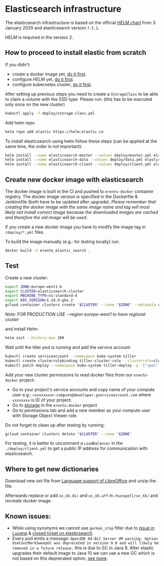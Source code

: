 # Elasticsearch infrastructure

The elasticsearch infrastructure is based on the official [HELM chart](https://github.com/elastic/helm-charts) from 3. January 2020 and elasticsearch version `7.5.1`.

HELM is required in the version 2.

## How to proceed to install elastic from scratch

If you didn't:
- create a docker image yet, [do it first](#create-new-docker-image-with-elasticsearch).
- configure HELM yet, [do it first](#test).
- configure kubernetes cluster, [do it first](#test).

After setting up previous steps you need to create a `StorageClass` to be able to claim a volume with the SSD type. Please run: (this has to be executed only once on the new cluster)
```bash
kubectl apply -f deploy/storage-class.yml
```

Add helm repo
```bash
helm repo add elastic https://helm.elastic.co
```

To install elasticsearch using helm follow these steps (can be applied at the same time, the order is not important):
```bash
helm install --name elasticsearch-master --values deploy/master.yml elastic/elasticsearch
helm install --name elasticsearch-data --values deploy/data.yml elastic/elasticsearch
helm install --name elasticsearch-client --values deploy/client.yml elastic/elasticsearch
```

## Create new docker image with elasticsearch

The docker image is built in the CI and pushed to `erento-docker` container registry. The docker image version is specified in the Dockerfile & Jenkinsfile (both have to be updated after upgrade).
_Please remember that creating the docker image with the same image name and tag will most likely not install correct image because the downloaded images are cached and therefore the old image will be used._

If you create a new docker image you have to modify the image tag in `/deploy/*.yml` files.

To build the image manually (e.g.: for testing locally) run:
```bash
docker build -t erento_elastic_search .
```

## Test
Create a new cluster:
```bash
export ZONE=europe-west1-b
export CLUSTER=elasticsearch-cluster
export MACHINE_TYPE=n1-standard-4
export K8S_VERSION=1.14.9-gke.2
gcloud container clusters create "$CLUSTER" --zone "$ZONE" --metadata disable-legacy-endpoints=true --enable-ip-alias --max-pods-per-node 20 --cluster-version "$K8S_VERSION" --disk-type pd-ssd --enable-autoupgrade --enable-stackdriver-kubernetes --image-type COS --machine-type "$MACHINE_TYPE" --node-version "$K8S_VERSION" --preemptible
```

_Note: FOR PRODUCTION USE --region europe-west1 to have regional cluster_

and install Helm:

```bash
helm init --history-max 200
```

Wait until the tiller pod is running and add the service account:
```bash
kubectl create serviceaccount --namespace kube-system tiller
kubectl create clusterrolebinding tiller-cluster-rule --clusterrole=cluster-admin --serviceaccount=kube-system:tiller
kubectl patch deploy --namespace kube-system tiller-deploy -p '{"spec":{"template":{"spec":{"serviceAccount":"tiller"}}}}'
```

Add your new cluster permissions to read docker files from our `erento-docker` project:
- Go to your project's service accounts and copy name of your compute user e.g.: `<xxxxxxxx>-compute@developer.gserviceaccount.com` where `xxxxxxxx` is ID of your project.
- Go to [storage](https://console.cloud.google.com/storage/browser/eu.artifacts.erento-docker.appspot.com?project=erento-docker) in the `erento-docker` project
- Go to permissions tab and add a new member as your compute user with Storage Object Viewer role.

Do not forget to clean up after testing by running:
```bash
gcloud container clusters delete "$CLUSTER" --zone "$ZONE"
```

For testing, it is better to uncomment a `LoadBalancer` in the `./deploy/client.yml` to get a public IP address for communication with elasticsearch.

## Where to get new dictionaries
Download new oxt file from [Language support of LibreOffice](https://wiki.documentfoundation.org/Language_support_of_LibreOffice) and unzip the file.

Afterwards replace or add `xx_XX.dic` and `xx_XX.aff` in `/hunspell/xx_XX/` and recreate docker image.

## Known issues:
- While using synonyms we cannot use `german_stop` filter due to [issue in Lucene](https://issues.apache.org/jira/browse/LUCENE-8137) & [closed ticket on elasticsearch](https://github.com/elastic/elasticsearch/issues/28838).
- Every pod emits a message: `OpenJDK 64-Bit Server VM warning: Option UseConcMarkSweepGC was deprecated in version 9.0 and will likely be removed in a future release.` this is due to GC in Java 9. After elastic upgrades their default image to Java 10 we can use a new GC which is not based on this deprecated option, [see more](https://github.com/elastic/elasticsearch/issues/36828#issuecomment-448564460).
